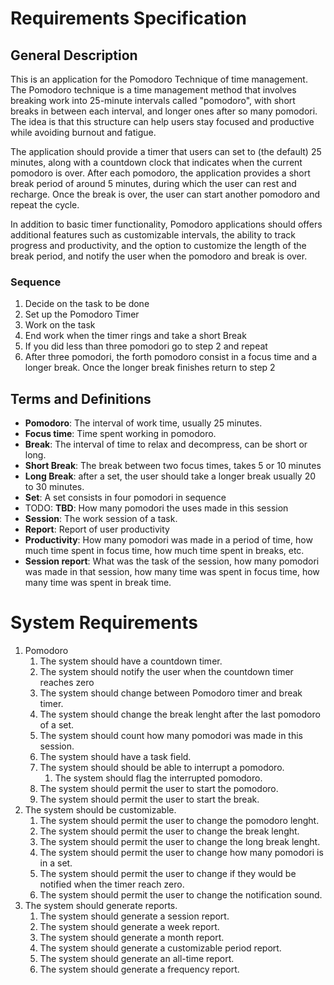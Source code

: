 # Requirements Specification
## General Description
This is an application for the Pomodoro Technique of time management. The Pomodoro technique is a time management method that involves breaking work into 25-minute intervals called "pomodoro", with short breaks in between each interval, and longer ones after so many pomodori. The idea is that this structure can help users stay focused and productive while avoiding burnout and fatigue.

The application should provide a timer that users can set to (the default) 25 minutes, along with a countdown clock that indicates when the current pomodoro is over. After each pomodoro, the application provides a short break period of around 5 minutes, during which the user can rest and recharge. Once the break is over, the user can start another pomodoro and repeat the cycle.

In addition to basic timer functionality, Pomodoro applications should offers additional features such as customizable intervals, the ability to track progress and productivity, and the option to customize the length of the break period, and notify the user when the pomodoro and break is over.

### Sequence
1. Decide on the task to be done
2. Set up the Pomodoro Timer
3. Work on the task
4. End work when the timer rings and take a short Break
5. If you did less than three pomodori go to step 2 and repeat
6. After three pomodori, the forth pomodoro consist in a focus time and a longer break. Once the longer break finishes return to step 2

## Terms and Definitions

- **Pomodoro**: The interval of work time, usually 25 minutes.
- **Focus time**: Time spent working in pomodoro.
- **Break**: The interval of time to relax and decompress, can be short or long.
- **Short Break**: The break between two focus times, takes 5 or 10 minutes
- **Long Break**: after a set, the user should take a longer break usually 20 to 30 minutes.
- **Set**: A set consists in four pomodori in sequence
- TODO: **TBD**: How many pomodori the uses made in this session
- **Session**: The work session of a task.
- **Report**: Report of user productivity
- **Productivity**: How many pomodori was made in a period of time, how much time spent in focus time, how much time spent in breaks, etc.
- **Session report**: What was the task of the session, how many pomodori was made in that session, how many time was spent in focus time, how many time was spent in break time.

# System Requirements
1. Pomodoro
    1. The system should have a countdown timer.
    2. The system should notify the user when the countdown timer reaches zero
    3. The system should change between Pomodoro timer and break timer.
    4. The system should change the break lenght after the last pomodoro of a set.
    5. The system should count how many pomodori was made in this session.
    6. The system should have a task field.
    7. The system should should be able to interrupt a pomodoro.
        1. The system should flag the interrupted pomodoro.
    8. The system should permit the user to start the pomodoro.
    9. The system should permit the user to start the break.
2. The system should be customizable.
    1. The system should permit the user to change the pomodoro lenght.
    2. The system should permit the user to change the break lenght.
    3. The system should permit the user to change the long break lenght.
    4. The system should permit the user to change how many pomodori is in a set.
    5. The system should permit the user to change if they would be notified when the timer reach zero.
    6. The system should permit the user to change the notification sound.
3. The system should generate reports.
    1. The system should generate a session report.
    2. The system should generate a week report.
    3. The system should generate a month report.
    4. The system should generate a customizable period report.
    5. The system should generate an all-time report.
    6. The system should generate a frequency report.